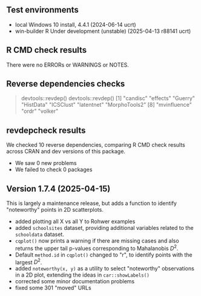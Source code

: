 ## Test environments
* local Windows 10 install, 4.4.1 (2024-06-14 ucrt)
* win-builder R Under development (unstable) (2025-04-13 r88141 ucrt)

## R CMD check results
There were no ERRORs or WARNINGS or NOTES.

## Reverse dependencies checks

> devtools::revdep()
> devtools::revdep()
 [1] "candisc"      "effects"      "Guerry"       "HistData"     "ICSClust"     "latentnet"    "MorphoTools2"
 [8] "mvinfluence"  "ordr"         "volker"
 
## revdepcheck results

We checked 10 reverse dependencies, comparing R CMD check results across CRAN and dev versions of this package.

 * We saw 0 new problems
 * We failed to check 0 packages


## Version 1.7.4 (2025-04-15)

This is largely a maintenance release, but adds a function to identify "noteworthy" points in 2D scatterplots.

* added plotting all X vs all Y to Rohwer examples
* added `schoolsites` dataset, providing additional variables related to the `schooldata` dataset.
* `cqplot()` now prints a warning if there are missing cases and also returns the upper tail p-values corresponding to Mahalanobis $D^2$.
* Default `method.id` in `cqplot()` changed to "r", to identify points with the largest $D^2$.
* added `noteworthy(x, y)` as a utility to select "noteworthy" observations in a 2D plot, extending the ideas in `car::showLabels()`
* corrected some minor documentation problems
* fixed some 301 "moved" URLs



